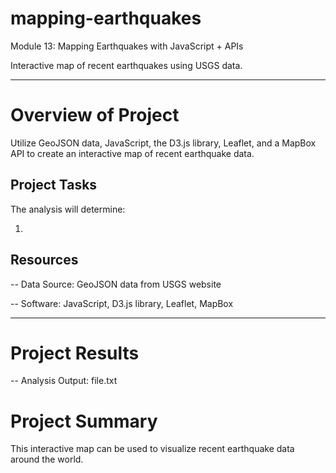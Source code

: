 # mapping-earthquakes
Module 13: Mapping Earthquakes with JavaScript + APIs

Interactive map of recent earthquakes using USGS data.

------------------------------
# Overview of Project
Utilize GeoJSON data, JavaScript, the D3.js library, Leaflet, and a MapBox API to create an interactive map of recent earthquake data. 

## Project Tasks
The analysis will determine:

1. 

## Resources
-- Data Source: GeoJSON data from USGS website

-- Software: JavaScript, D3.js library, Leaflet, MapBox


-------------------------------


# Project Results
-- Analysis Output: file.txt

>
>

# Project Summary

This interactive map can be used to visualize recent earthquake data around the world. 


